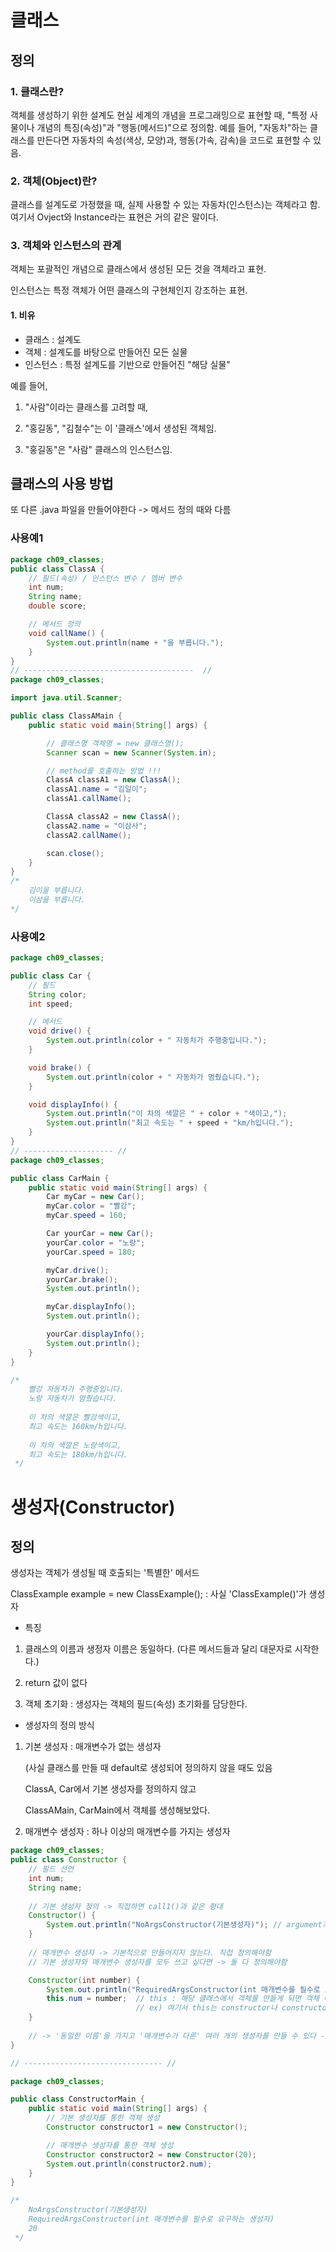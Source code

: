 # 클래스

## 정의
### 1. 클래스란?
객체를 생성하기 위한 설계도
현실 세계의 개념을 프로그래밍으로 표현할 때,
"특정 사물이나 개념의 특징(속성)"과 "행동(메서드)"으로 정의함.
예를 들어,
"자동차"하는 클래스를 만든다면 자동차의 속성(색상, 모양)과,
행동(가속, 감속)을 코드로 표현할 수 있음.

### 2. 객체(Object)란?
클래스를 설계도로 가정했을 때, 실제 사용할 수 있는 자동차(인스턴스)는
객체라고 함.
여기서 Ovject와 Instance라는 표현은 거의 같은 말이다.

### 3. 객체와 인스턴스의 관계

객체는 포괄적인 개념으로 클래스에서 생성된 모든 것을 객체라고 표현.

인스턴스는 특정 객체가 어떤 클래스의 구현체인지 강조하는 표현.

#### 1. 비유

- 클래스 : 설계도
- 객체 : 설계도를 바탕으로 만들어진 모든 실물
- 인스턴스 : 특정 설계도를 기반으로 만들어진 "해당 실물"

예를 들어,

1. "사람"이라는 클래스를 고려할 때,

2. "홍길동", "김철수"는 이 '클래스'에서 생성된 객체임.

3. "홍길동"은 "사람" 클래스의 인스턴스임.

## 클래스의 사용 방법

또 다른 .java 파일을 만들어야한다 -> 메서드 정의 때와 다름

### 사용예1

```java
package ch09_classes;
public class ClassA {
    // 필드(속성) / 인스턴스 변수 / 멤버 변수
    int num;
    String name;
    double score;

    // 메서드 정의
    void callName() {
        System.out.println(name + "을 부릅니다.");
    }
}
// --------------------------------------  //
package ch09_classes;

import java.util.Scanner;

public class ClassAMain {
    public static void main(String[] args) {

        // 클래스명 객체명 = new 클래스명();
        Scanner scan = new Scanner(System.in);

        // method를 호출하는 방법 !!!
        ClassA classA1 = new ClassA();
        classA1.name = "김일이";
        classA1.callName();

        ClassA classA2 = new ClassA();
        classA2.name = "이삼사";
        classA2.callName();

        scan.close();
    }
}
/*
    김이을 부릅니다.
    이삼을 부릅니다.
*/
```

### 사용예2

```java
package ch09_classes;

public class Car {
    // 필드
    String color;
    int speed;

    // 메서드
    void drive() {
        System.out.println(color + " 자동차가 주행중입니다.");
    }

    void brake() {
        System.out.println(color + " 자동차가 멈췄습니다.");
    }

    void displayInfo() {
        System.out.println("이 차의 색깔은 " + color + "색이고,");
        System.out.println("최고 속도는 " + speed + "km/h입니다.");
    }
}
// -------------------- //
package ch09_classes;

public class CarMain {
    public static void main(String[] args) {
        Car myCar = new Car();
        myCar.color = "빨강";
        myCar.speed = 160;

        Car yourCar = new Car();
        yourCar.color = "노랑";
        yourCar.speed = 180;

        myCar.drive();
        yourCar.brake();
        System.out.println();

        myCar.displayInfo();
        System.out.println();

        yourCar.displayInfo();
        System.out.println();
    }
}

/*
    빨강 자동차가 주행중입니다.
    노랑 자동차가 멈췄습니다.
    
    이 차의 색깔은 빨강색이고,
    최고 속도는 160km/h입니다.
    
    이 차의 색깔은 노랑색이고,
    최고 속도는 180km/h입니다.
 */
```

# 생성자(Constructor)

## 정의

생성자는 객체가 생성될 때 호출되는 '특별한' 메서드

ClassExample example = new ClassExample();
: 사실 'ClassExample()'가 생성자

- 특징 
1. 클래스의 이름과 생정자 이름은 동일하다.
    (다른 메서드들과 달리 대문자로 시작한다.)

2. return 값이 없다 

3. 객체 초기화 : 생성자는 객체의 필드(속성) 초기화를 담당한다.

- 생성자의 정의 방식
1. 기본 생성자 : 매개변수가 없는 생성자

    (사실 클래스를 만들 때 default로 생성되어 정의하지 않을 때도 있음
    
    ClassA, Car에서 기본 생성자를 정의하지 않고
    
    ClassAMain, CarMain에서 객체를 생성해보았다.

2. 매개변수 생성자 : 하나 이상의 매개변수를 가지는 생성자


```java
package ch09_classes;
public class Constructor {
    // 필드 선언
    int num;
    String name;
    
    // 기본 생성자 정의 -> 직접하면 call1()과 같은 형대
    Constructor() {
        System.out.println("NoArgsConstructor(기본생성자)"); // argument가 없는 생성자
    }
    
    // 매개변수 생성자 -> 기본적으로 만들어지지 않는다. 직접 정의해야함
    // 기본 생성자와 매개변수 생성자를 모두 쓰고 싶다면 -> 둘 다 정의해야함

    Constructor(int number) {
        System.out.println("RequiredArgsConstructor(int 매개변수를 필수로 요구하는 생성자)");
        this.num = number;  // this : 해당 클래스에서 객체를 만들게 되면 객체 이름으로 대체됨.
                            // ex) 여기서 this는 constructor나 constructor1 등이 될 수 있음.
    }
    
    // -> '동일한 이름'을 가지고 '매개변수가 다른' 여러 개의 생성자를 만들 수 있다 --->>> 오버로딩(overloading)으로 볼 수 있다!!!
}

// ------------------------------- //

package ch09_classes;

public class ConstructorMain {
    public static void main(String[] args) {
        // 기본 생성자를 통한 객체 생성
        Constructor constructor1 = new Constructor();

        // 매개변수 생성자를 통한 객체 생성
        Constructor constructor2 = new Constructor(20);
        System.out.println(constructor2.num);
    }
}

/*
    NoArgsConstructor(기본생성자)
    RequiredArgsConstructor(int 매개변수를 필수로 요구하는 생성자)
    20
 */

```

